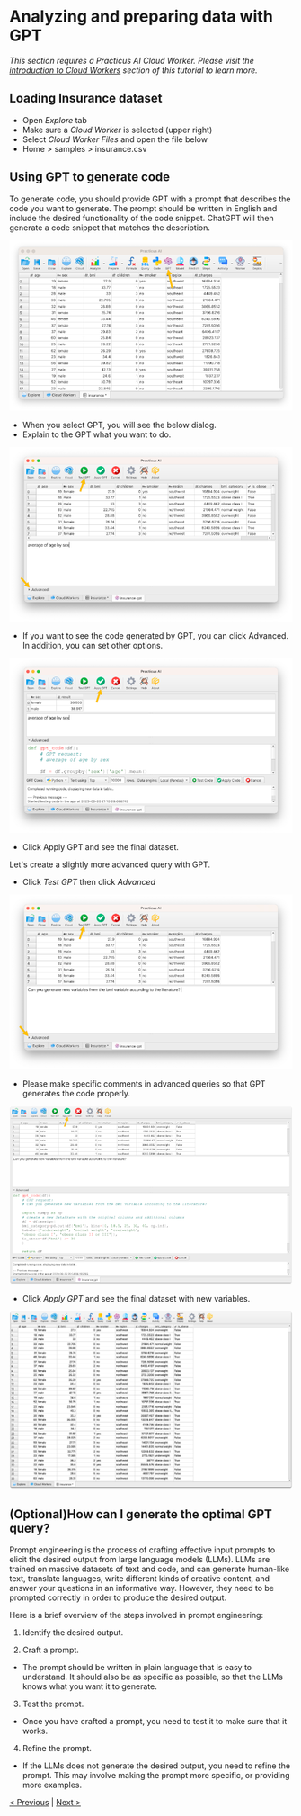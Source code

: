 # Analyzing and preparing data with GPT

_This section requires a Practicus AI Cloud Worker. Please visit the [introduction to Cloud Workers](worker-node-intro.md) section of this tutorial to learn more._

## Loading Insurance dataset

- Open _Explore_ tab 
- Make sure a _Cloud Worker_ is selected (upper right)
- Select _Cloud Worker Files_ and open the file below 
- Home > samples > insurance.csv

## Using GPT to generate code

To generate code, you should provide GPT with a prompt that describes the code you want to generate. The prompt should be written in English and include the desired functionality of the code snippet. ChatGPT will then generate a code snippet that matches the description.

![](img/gpt/gpt-1.png)

- When you select GPT, you will see the below dialog.
- Explain to the GPT what you want to do.


![](img/gpt/gpt-2.png)

- If you want to see the code generated by GPT, you can click Advanced. In addition, you can set other options.

![](img/gpt/gpt-3.png)

- Click Apply GPT and see the final dataset.

Let's create a slightly more advanced query with GPT.

- Click _Test GPT_ then click _Advanced_

![](img/gpt/gpt-4.png)

- Please make specific comments in advanced queries so that GPT generates the code properly.

![](img/gpt/gpt-5.png)

- Click _Apply GPT_ and see the final dataset with new variables.

![](img/gpt/gpt-6.png)

## (Optional)How can I generate the optimal GPT query?

Prompt engineering is the process of crafting effective input prompts to elicit the desired output from large language models (LLMs). LLMs are trained on massive datasets of text and code, and can generate human-like text, translate languages, write different kinds of creative content, and answer your questions in an informative way. However, they need to be prompted correctly in order to produce the desired output.

Here is a brief overview of the steps involved in prompt engineering:

1) Identify the desired output.

2) Craft a prompt. 

- The prompt should be written in plain language that is easy to understand. It should also be as specific as possible, so that the LLMs knows what you want it to generate.

3) Test the prompt.

-  Once you have crafted a prompt, you need to test it to make sure that it works.

4) Refine the prompt. 

- If the LLMs does not generate the desired output, you need to refine the prompt. This may involve making the prompt more specific, or providing more examples.


[< Previous](sql.md) | [Next >](next-steps.md)
